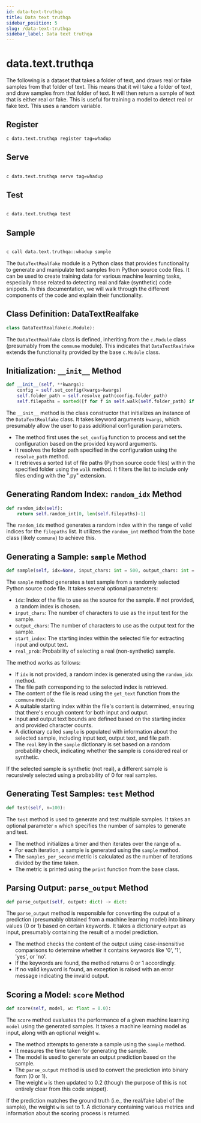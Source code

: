 ```yaml
---
id: data-text-truthqa
title: Data text truthqa
sidebar_position: 5
slug: /data-text-truthqa
sidebar_label: Data text truthqa
---
```


# data.text.truthqa

The following is a dataset that takes a folder of text, and draws real or fake samples from that folder of text. This means that it will take a folder of text, and draw samples from that folder of text. It will then return a sample of text that is either real or fake. This is useful for training a model to detect real or fake text. This uses a random variable.

## Register

```bash
c data.text.truthqa register tag=whadup
```

## Serve

```bash

c data.text.truthqa serve tag=whadup
```

## Test

```bash

c data.text.truthqa test
```

## Sample

```bash

c call data.text.truthqa::whadup sample
```

The `DataTextRealfake` module is a Python class that provides functionality to generate and manipulate text samples from Python source code files. It can be used to create training data for various machine learning tasks, especially those related to detecting real and fake (synthetic) code snippets. In this documentation, we will walk through the different components of the code and explain their functionality.

## Class Definition: DataTextRealfake

```python
class DataTextRealfake(c.Module):
```

The `DataTextRealfake` class is defined, inheriting from the `c.Module` class (presumably from the `commune` module). This indicates that `DataTextRealfake` extends the functionality provided by the base `c.Module` class.

## Initialization: `__init__` Method

```python
def __init__(self, **kwargs):
    config = self.set_config(kwargs=kwargs)
    self.folder_path = self.resolve_path(config.folder_path)
    self.filepaths = sorted([f for f in self.walk(self.folder_path) if f.endswith('.py')])
```

The `__init__` method is the class constructor that initializes an instance of the `DataTextRealfake` class. It takes keyword arguments `kwargs`, which presumably allow the user to pass additional configuration parameters.

- The method first uses the `set_config` function to process and set the configuration based on the provided keyword arguments.
- It resolves the folder path specified in the configuration using the `resolve_path` method.
- It retrieves a sorted list of file paths (Python source code files) within the specified folder using the `walk` method. It filters the list to include only files ending with the ".py" extension.

## Generating Random Index: `random_idx` Method

```python
def random_idx(self):
    return self.random_int(0, len(self.filepaths)-1)
```

The `random_idx` method generates a random index within the range of valid indices for the `filepaths` list. It utilizes the `random_int` method from the base class (likely `commune`) to achieve this.

## Generating a Sample: `sample` Method

```python
def sample(self, idx=None, input_chars: int = 500, output_chars: int = 500, start_index: int = 0, real_prob: float = 0.5):
```

The `sample` method generates a text sample from a randomly selected Python source code file. It takes several optional parameters:

- `idx`: Index of the file to use as the source for the sample. If not provided, a random index is chosen.
- `input_chars`: The number of characters to use as the input text for the sample.
- `output_chars`: The number of characters to use as the output text for the sample.
- `start_index`: The starting index within the selected file for extracting input and output text.
- `real_prob`: Probability of selecting a real (non-synthetic) sample.

The method works as follows:

- If `idx` is not provided, a random index is generated using the `random_idx` method.
- The file path corresponding to the selected index is retrieved.
- The content of the file is read using the `get_text` function from the `commune` module.
- A suitable starting index within the file's content is determined, ensuring that there's enough content for both input and output.
- Input and output text bounds are defined based on the starting index and provided character counts.
- A dictionary called `sample` is populated with information about the selected sample, including input text, output text, and file path.
- The `real` key in the `sample` dictionary is set based on a random probability check, indicating whether the sample is considered real or synthetic.

If the selected sample is synthetic (not real), a different sample is recursively selected using a probability of 0 for real samples.

## Generating Test Samples: `test` Method

```python
def test(self, n=100):
```

The `test` method is used to generate and test multiple samples. It takes an optional parameter `n` which specifies the number of samples to generate and test.

- The method initializes a timer and then iterates over the range of `n`.
- For each iteration, a sample is generated using the `sample` method.
- The `samples_per_second` metric is calculated as the number of iterations divided by the time taken.
- The metric is printed using the `print` function from the base class.

## Parsing Output: `parse_output` Method

```python
def parse_output(self, output: dict) -> dict:
```

The `parse_output` method is responsible for converting the output of a prediction (presumably obtained from a machine learning model) into binary values (0 or 1) based on certain keywords. It takes a dictionary `output` as input, presumably containing the result of a model prediction.

- The method checks the content of the output using case-insensitive comparisons to determine whether it contains keywords like '0', '1', 'yes', or 'no'.
- If the keywords are found, the method returns 0 or 1 accordingly.
- If no valid keyword is found, an exception is raised with an error message indicating the invalid output.

## Scoring a Model: `score` Method

```python
def score(self, model, w: float = 0.0):
```

The `score` method evaluates the performance of a given machine learning `model` using the generated samples. It takes a machine learning model as input, along with an optional weight `w`.

- The method attempts to generate a sample using the `sample` method.
- It measures the time taken for generating the sample.
- The model is used to generate an output prediction based on the sample.
- The `parse_output` method is used to convert the prediction into binary form (0 or 1).
- The weight `w` is then updated to 0.2 (though the purpose of this is not entirely clear from this code snippet).

If the prediction matches the ground truth (i.e., the real/fake label of the sample), the weight `w` is set to 1. A dictionary containing various metrics and information about the scoring process is returned.
